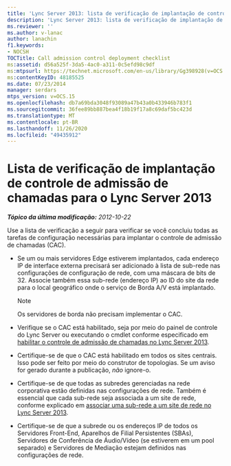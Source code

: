 ```yaml
---
title: 'Lync Server 2013: lista de verificação de implantação de controle de admissão de chamadas'
description: 'Lync Server 2013: lista de verificação de implantação de controle de admissão de chamadas.'
ms.reviewer: ''
ms.author: v-lanac
author: lanachin
f1.keywords:
- NOCSH
TOCTitle: Call admission control deployment checklist
ms:assetid: d56a525f-3da5-4ac0-a311-0c5efd98c9df
ms:mtpsurl: https://technet.microsoft.com/en-us/library/Gg398928(v=OCS.15)
ms:contentKeyID: 48185525
ms.date: 07/23/2014
manager: serdars
mtps_version: v=OCS.15
ms.openlocfilehash: db7a69bda3048f93089a47b43a0b433946b783f1
ms.sourcegitcommit: 36fee89bb887bea4f18b19f17a8c69daf5bc423d
ms.translationtype: MT
ms.contentlocale: pt-BR
ms.lasthandoff: 11/26/2020
ms.locfileid: "49435912"
---
```

# <a name="call-admission-control-deployment-checklist-for-lync-server-2013"></a>Lista de verificação de implantação de controle de admissão de chamadas para o Lync Server 2013

<div data-xmlns="http://www.w3.org/1999/xhtml">

<div class="topic" data-xmlns="http://www.w3.org/1999/xhtml" data-msxsl="urn:schemas-microsoft-com:xslt" data-cs="https://msdn.microsoft.com/">

<div data-asp="https://msdn2.microsoft.com/asp">



</div>

<div id="mainSection">

<div id="mainBody">

<span> </span>

_**Tópico da última modificação:** 2012-10-22_

Use a lista de verificação a seguir para verificar se você concluiu todas as tarefas de configuração necessárias para implantar o controle de admissão de chamadas (CAC).

  - Se um ou mais servidores Edge estiverem implantados, cada endereço IP de interface externa precisará ser adicionado à lista de sub-rede nas configurações de configuração de rede, com uma máscara de bits de 32. Associe também essa sub-rede (endereço IP) ao ID do site da rede para o local geográfico onde o serviço de Borda A/V está implantado.
    
    <div>
    

    > [!NOTE]  
    > Os servidores de borda não precisam implementar o CAC.

    
    </div>

  - Verifique se o CAC está habilitado, seja por meio do painel de controle do Lync Server ou executando o cmdlet conforme especificado em [habilitar o controle de admissão de chamadas no Lync Server 2013](lync-server-2013-enable-call-admission-control.md).

  - Certifique-se de que o CAC está habilitado em todos os sites centrais. Isso pode ser feito por meio do construtor de topologias. Se um aviso for gerado durante a publicação, *não* ignore-o.

  - Certifique-se de que todas as subredes gerenciadas na rede corporativa estão definidas nas configurações de rede. Também é essencial que cada sub-rede seja associada a um site de rede, conforme explicado em [associar uma sub-rede a um site de rede no Lync Server 2013](lync-server-2013-associate-a-subnet-with-a-network-site.md).

  - Certifique-se de que a subrede ou os endereços IP de todos os Servidores Front-End, Aparelhos de Filial Persistentes (SBAs), Servidores de Conferência de Áudio/Vídeo (se estiverem em um pool separado) e Servidores de Mediação estejam definidos nas configurações de rede.

</div>

<span> </span>

</div>

</div>

</div>

